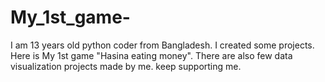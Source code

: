 # My_1st_game-
I am 13 years old python coder from Bangladesh. I created some projects. Here is My 1st game "Hasina eating money". There are also few data visualization projects made by me. keep supporting me.
